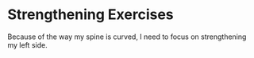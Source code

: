 # Strengthening Exercises

Because of the way my spine is curved, I need to focus on strengthening my left
side.
